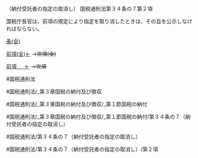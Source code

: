（納付受託者の指定の取消し）
国税通則法第３４条の７第２項

国税庁長官は、前項の規定により指定を取り消したときは、その旨を公示しなければならない。

[条(全)](国税通則法＿＿＿＿＿第３４条の７_.md)

[前項(全)←](国税通則法＿＿＿＿＿第３４条の７第１項_.md)  ~~→次項(全)~~

[前項 　 ←](国税通則法＿＿＿＿＿第３４条の７第１項.md)  ~~→次項~~



#国税通則法

#国税通則法/_第３章国税の納付及び徴収

#国税通則法/_第３章国税の納付及び徴収/_第１節国税の納付

#国税通則法/_第３章国税の納付及び徴収/_第１節国税の納付/第３４条の７（納付受託者の指定の取消し）

#国税通則法/第３４条の７（納付受託者の指定の取消し）

#国税通則法/第３４条の７（納付受託者の指定の取消し）/第２項

